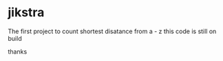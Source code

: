 # jikstra

The first project to count shortest disatance from a - z
this code is still on build

thanks
